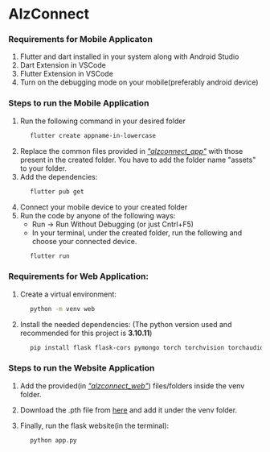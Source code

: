 # AlzConnect

### Requirements for Mobile Applicaton

1. Flutter and dart installed in your system along with Android Studio
2. Dart Extension in VSCode
3. Flutter Extension in VSCode
4. Turn on the debugging mode on your mobile(preferably android device)

### Steps to run the Mobile Application

1. Run the following command in your desired folder
```sh
      flutter create appname-in-lowercase
```
2. Replace the common files provided in  [*"alzconnect_app"*](https://github.com/Khushi-M-0521/AlzConnect/tree/main/alzconnect_app)  with those present in the created folder. You have to add the folder name "assets" to your folder.
3. Add the dependencies:
```sh
      flutter pub get
```
4. Connect your mobile device to your created folder
5. Run the code by anyone of the following ways:
    - Run -> Run Without Debugging (or just Cntrl+F5)
    - In your terminal, under the created folder, run the following and choose your connected device. 
```sh
      flutter run
```


### Requirements for Web Application:

1. Create a virtual environment:
```sh
      python -m venv web
```
2. Install the needed dependencies:
(The python version used and recommended for this project is **3.10.11**)
```sh
      pip install flask flask-cors pymongo torch torchvision torchaudio
```

### Steps to run the Website Application

1. Add the provided(in [*"alzconnect_web"*](https://github.com/Khushi-M-0521/AlzConnect/tree/main/alzconnect_web)) files/folders inside the venv folder.

2. Download the .pth file from [here](https://drive.google.com/file/d/1uIUiL-4AsnI-dMCN_JJ6tjouW2iznYx4/view?usp=drive_link) and add it under the venv folder.

3. Finally, run the flask website(in the terminal):
```sh
      python app.py
```
